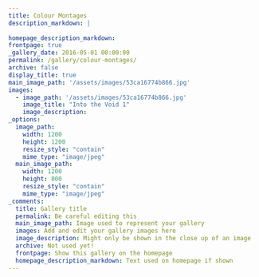 ```yaml
---
title: Colour Montages
description_markdown: |
  
homepage_description_markdown: 
frontpage: true
_gallery_date: 2016-05-01 00:00:00
permalink: /gallery/colour-montages/
archive: false
display_title: true
main_image_path: '/assets/images/53ca16774b866.jpg'
images:
  - image_path: '/assets/images/53ca16774b866.jpg'
    image_title: "Into the Void 1"
    image_description: 
_options:
  image_path:
    width: 1200
    height: 1200
    resize_style: "contain"
    mime_type: "image/jpeg"
  main_image_path:
    width: 1200
    height: 800
    resize_style: "contain"
    mime_type: "image/jpeg"
_comments:
  title: Gallery title
  permalink: Be careful editing this
  main_image_path: Image used to represent your gallery
  images: Add and edit your gallery images here
  image_description: Might only be shown in the close up of an image
  archive: Not used yet!
  frontpage: Show this gallery on the homepage
  homepage_description_markdown: Text used on homepage if shown
---
```

